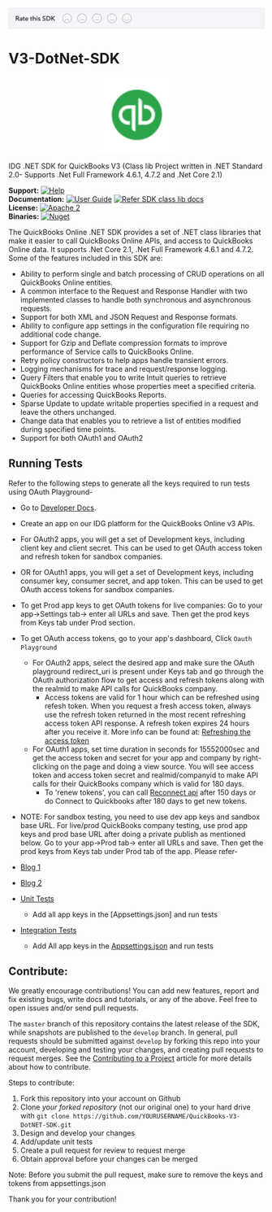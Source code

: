 [![SDK Banner](views/SDK.png)][ss1]

V3-DotNet-SDK
=============
<p align="center">
    <img src="./os-project-logo.svg" width="150" alt="Logo"/>
</p>
IDG .NET SDK for QuickBooks V3
(Class lib Project written in .NET Standard 2.0- Supports .Net Full Framework 4.6.1, 4.7.2 and .Net Core 2.1)

**Support:** [![Help](https://img.shields.io/badge/Support-Intuit%20Developer-blue.svg)](https://help.developer.intuit.com/s/) <br/>
**Documentation:** [![User Guide](https://img.shields.io/badge/User%20Guide-SDK%20docs-blue.svg)](https://developer.intuit.com/docs/0100_quickbooks_online/0400_tools/0005_sdks/0010.net_tools) [![Refer SDK class lib docs](https://img.shields.io/badge/Class%20Lib%20Docs-.Net%20SDK-blue.svg)](https://developer-static.intuit.com/SDKDocs/QBV3Doc/IPPDotNetDevKitV3/html/5ca993d2-af77-d050-e246-681e5983b440.htm)<br/>
**License:** [![Apache 2](http://img.shields.io/badge/license-Apache%202-brightgreen.svg)](http://www.apache.org/licenses/LICENSE-2.0) <br/>
**Binaries:** [![Nuget](https://img.shields.io/badge/Nuget-7.5.2beta-blue.svg)](https://www.nuget.org/packages/IppDotNetSdkForQuickBooksApiV3)<br/>


The QuickBooks Online .NET SDK provides a set of .NET class libraries that make it easier to call QuickBooks Online APIs, and access to QuickBooks Online data. It supports .Net Core 2.1, .Net Full Framework 4.6.1 and 4.7.2. Some of the features included in this SDK are:

* Ability to perform single and batch processing of CRUD operations on all QuickBooks Online entities.
* A common interface to the Request and Response Handler with two implemented classes to handle both synchronous and asynchronous requests.
* Support for both XML and JSON Request and Response formats.
* Ability to configure app settings in the configuration file requiring no additional code change.
* Support for Gzip and Deflate compression formats to improve performance of Service calls to QuickBooks Online.
* Retry policy constructors to help apps handle transient errors.
* Logging mechanisms for trace and request/response logging.
* Query Filters that enable you to write Intuit queries to retrieve QuickBooks Online entities whose properties meet a specified criteria.
* Queries for accessing QuickBooks Reports.
* Sparse Update to update writable properties specified in a request and leave the others unchanged.
* Change data that enables you to retrieve a list of entities modified during specified time points.
* Support for both OAuth1 and OAuth2

## Running Tests

Refer to the following steps to generate all the keys required to run tests using OAuth Playground-
  
* Go to [Developer Docs](https://developer.intuit.com/). 
* Create an app on our IDG platform for the QuickBooks Online v3 APIs. 
* For OAuth2 apps, you will get a set of Development keys, including client key and client secret. This can be used to get OAuth access token and refresh token for sandbox companies.  
* OR for OAuth1 apps, you will get a set of Development keys, including consumer key, consumer secret, and app token. This can be used to get OAuth access tokens for sandbox companies. 
* To get Prod app keys to get OAuth tokens for live companies: Go to your app->Settings tab-> enter all URLs and save. Then get the prod keys from Keys tab under Prod section. 
* To get OAuth access tokens, go to your app's dashboard, Click `Oauth Playground`
    * For OAuth2 apps, select the desired app and make sure the OAuth playground redirect_uri is present under Keys tab and go through the OAuth authorization flow to get access and refresh tokens along with the realmid to make API calls for QuickBooks company. 
      * Access tokens are valid for 1 hour which can be refreshed using refesh token. When you request a fresh access token, always use the refresh token returned in the most recent refreshing access token API response. A refresh token expires 24 hours after you receive it. More info can be found at: [Refreshing the access token](https://developer.intuit.com/docs/00_quickbooks_online/2_build/10_authentication_and_authorization/10_oauth_2.0#/Refreshing_the_access_token)
    * For OAuth1 apps, set time duration in seconds for 15552000sec and get the access token and secret for your app and company by right-clicking on the page and doing a view source. You will see access token and access token secret and realmid/companyid to make API calls for their QuickBooks company which is valid for 180 days. 
      * To 'renew tokens', you can call [Reconnect api](https://developer.intuit.com/docs/0100_quickbooks_online/0100_essentials/0085_develop_quickbooks_apps/0004_authentication_and_authorization/oauth_management_api) after 150 days or do Connect to Quickbooks after 180 days to get new tokens. 


 * NOTE: For sandbox testing, you need to use dev app keys and sandbox base URL. 
For live/prod QuickBooks company testing, use prod app keys and prod base URL after doing a private publish as mentioned below. 
Go to your app->Prod tab-> enter all URLs and save. Then get the prod keys from Keys tab under Prod tab of the app. 
Please refer- 
  * [Blog 1](https://developer.intuit.com/v2/blog/2014/10/20/changes-to-ipp-app-tokens) 
  * [Blog 2](https://developer.intuit.com/blog/2014/10/24/intuit-developer-now-offers-quickbooks-sandboxes) 


* [Unit Tests](https://github.com/IntuitDeveloper/V3-DotNet-SDK/tree/master/IPPDotNetDevKitCSV3/Code) 
  
  * Add all app keys in the [Appsettings.json] and run tests
    
* [Integration Tests](https://github.com/IntuitDeveloper/V3-DotNet-SDK/tree/master/IPPDotNetDevKitCSV3/Test/Intuit.Ipp.Test)
 
  
  * Add All app keys in the [Appsettings.json](https://github.com/IntuitDeveloper/V3-DotNet-SDK/blob/master/IPPDotNetDevKitCSV3/Test/Intuit.Ipp.Test/SDKV3Test/) and run tests


## Contribute:
We greatly encourage contributions! You can add new features, report and fix existing bugs, write docs and
tutorials, or any of the above. Feel free to open issues and/or send pull requests.

The `master` branch of this repository contains the latest release of the SDK, while snapshots are published to the `develop` branch. In general, pull requests should be submitted against `develop` by forking this repo into your account, developing and testing your changes, and creating pull requests to request merges. See the [Contributing to a Project](https://guides.github.com/activities/contributing-to-open-source/)
article for more details about how to contribute.

Steps to contribute:

1. Fork this repository into your account on Github
2. Clone *your forked repository* (not our original one) to your hard drive with `git clone https://github.com/YOURUSERNAME/QuickBooks-V3-DotNET-SDK.git`
3. Design and develop your changes
4. Add/update unit tests
5. Create a pull request for review to request merge
6. Obtain approval before your changes can be merged

Note: Before you submit the pull request, make sure to remove the keys and tokens from appsettings.json

Thank you for your contribution!

[ss1]: https://help.developer.intuit.com/s/SDKFeedback?cid=1155




